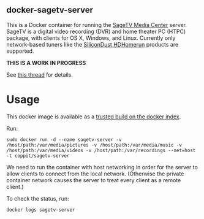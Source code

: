 docker-sagetv-server
--------------------

This is a Docker container for running the [SageTV Media Center](http://sage.tv/) server. SageTV is a digital video
recording (DVR) and home theater PC (HTPC) package, with clients for OS X, Windows, and Linux. Currently only
network-based tuners like the [SiliconDust HDHomerun](https://www.silicondust.com/) products are supported.

**THIS IS A WORK IN PROGRESS**

See [this thread](http://forums.sagetv.com/forums/showthread.php?p=575447#post575447) for details.

Usage
=====

This docker image is available as a [trusted build on the docker index](https://hub.docker.com/r/coppit/sagetv-server/).

Run:

`sudo docker run -d --name sagetv-server -v /host/path:/var/media/pictures -v /host/path:/var/media/music -v /host/path:/var/media/videos -v /host/path:/var/recordings --net=host -t coppit/sagetv-server`

We need to run the container with host networking in order for the server to allow clients to connect from the local
network. (Otherwise the private container network causes the server to treat every client as a remote client.)

To check the status, run:

`docker logs sagetv-server`
